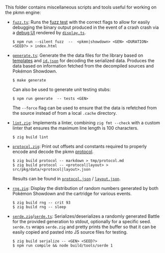 This folder contains miscellaneous scripts and tools useful for working on the pkmn engine:

- [`fuzz.ts`](fuzz.ts): Runs the [fuzz test](../../docs/TESTING.md#Fuzz) with the correct flags to
  allow for easily debugging the binary output produced in the event of a crash crash via a [debug
  UI](https://pkmn.cc/debug.html) rendered by [`display.ts`](../test/display.ts).

      $ npm run --silent fuzz  --  <pkmn|showdown> <GEN> <DURATION> <SEED?> > index.html

- [`generate.ts`](generate.ts): Generate the the data files for the library based on
  [templates](../lib/common/data) and [`id.json`](../pkg/data/ids.json) for decoding the serialized
  data. Produces the data based on information fetched from the decompiled sources and Pokémon
  Showdown.

      $ make generate

  Can also be used to generate unit testing stubs:

      $ npm run generate  -- tests <GEN>

  The `--force` flag can be used to ensure that the data is refetched from the source instead of
  from a local `.cache` directory.

- [`lint.zig`](lint.zig): Implements a linter, combining `zig fmt --check` with a custom linter
  that ensures the maximum line length is 100 characters.

      $ zig build lint

- [`protocol.zig`](protocol.zig): Print out offsets and constants required to properly encode and
  decode the pkmn [protocol](../../docs/PROTOCOL.md).

      $ zig build protocol -- markdown > tmp/protocol.md
      $ zig build protocol -- <protocol|layout> > src/pkg/data/<protocol|layout>.json

  Results can be found in [`protocol.json`](../pkg/data/protocol.json) /
  [`layout.json`](../pkg/data/layout.json).

- [`rng.zig`](rng.zig): Display the distribution of random numbers generated by both Pokémon
  Showdown and the cartridge for various events.

      $ zig build rng -- crit 93
      $ zig build rng -- sleep

- [`serde.zig`](serde.zig)/[`serde.ts`](serde.ts): Serializes/deserializes a randomly generated
  Battle for the provided generation to stdout, optionally for a specific seed. `serde.ts` wraps
  `serde.zig` and pretty prints the buffer so that it can be easily copied and pasted into JS
  source files for testing.

      $ zig build serialize -- <GEN> <SEED?>
      $ npm run compile && node build/tools/serde 1
